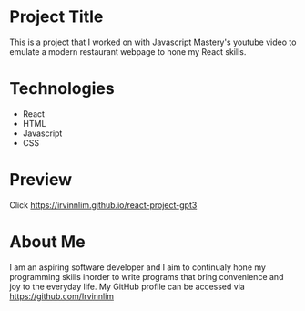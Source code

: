 # Project Title
This is a project that I worked on with Javascript Mastery's youtube video to emulate a modern restaurant webpage to hone my React skills.

# Technologies
- React
- HTML
- Javascript
- CSS

# Preview
Click https://irvinnlim.github.io/react-project-gpt3

# About Me
I am an aspiring software developer and I aim to continualy hone my programming skills inorder to write programs that bring convenience and joy to the everyday life. My GitHub profile can be accessed via https://github.com/Irvinnlim
